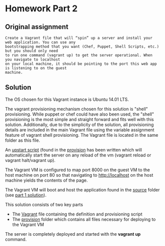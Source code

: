Homework Part 2 
===============

Original assignment
-------------------

	Create a Vagrant file that will “spin” up a server and install your web application. You can use any
	bootstrapping method that you want (Chef, Puppet, Shell Scripts, etc.) but you should only need
	to run one command (vagrant up) to get the server operational. When you navigate to localhost
	on your local machine, it should be pointing to the port this web app is listening to on the guest
	machine.

Solution
--------

The OS chosen for this Vagrant instance is Ubuntu 14.01 LTS. 

The vagrant provisioning mechanism chosen for this solution is "shell" provisioning. While puppet or chef could have also been used, the "shell" provisioning is the most simple and straight forward and fits well with this solution.  Additionally, due to the simplicity of the solution, all provisioning details are included in the main Vagrant file using the variable assignment feature of vagrant shell provisioning.  The Vagrant file is located in the same folder as this file.

An [upstart script](provision/szmon.conf) (found in the [provision](provision) has been written which will automatically start the server on any reload of the vm (vagrant reload or vagrant halt/vagrant up).

The Vagrant VM is configured to map port 8000 on the guest VM to the host machine on port 80 so that navigating to [http://localhost](http://localhost) on the host machine yields the contents of the page.

The Vagrant VM will boot and host the application found in the [source](source) folder (see [part 1 solution](PART1.md)).

This solution consists of two key parts
 
 - The [Vagrant](VagrantFile) file containing the definition and provisioning script
 - The [provision](provision) folder which contains all files necessary for deploying to the Vagrant VM

The server is completely deployed and started with the **vagrant up** command.